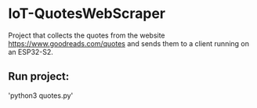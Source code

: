 ﻿# IoT-QuotesWebScraper
Project that collects the quotes from the website https://www.goodreads.com/quotes and sends them to a client running on an ESP32-S2.

## Run project:
'python3 quotes.py'
 
 
